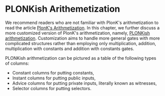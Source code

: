 # PLONKish Arithemetization
We recommend readers who are not familiar with PlonK's arithmetization to read the article [PlonK's Arithmetization](./../../plonk/arithmetization/section.md). In this chapter, we further discuss a more customized version of PlonK's arithmetization, namely, [PLONKish arithmetization](https://zcash.github.io/halo2/). Customization aims to handle more general gates with more complicated structures rather than employing only multiplication, addition, multiplication with constants and addition with constants gates. 

PLONKish arithmetization can be pictured as a table of the following types of columns:
- Constant columns for putting constants,
- Instant columns for putting public inputs,
- Advice columns for putting private inputs, literally known as witnesses,
- Selector columns for putting selectors.